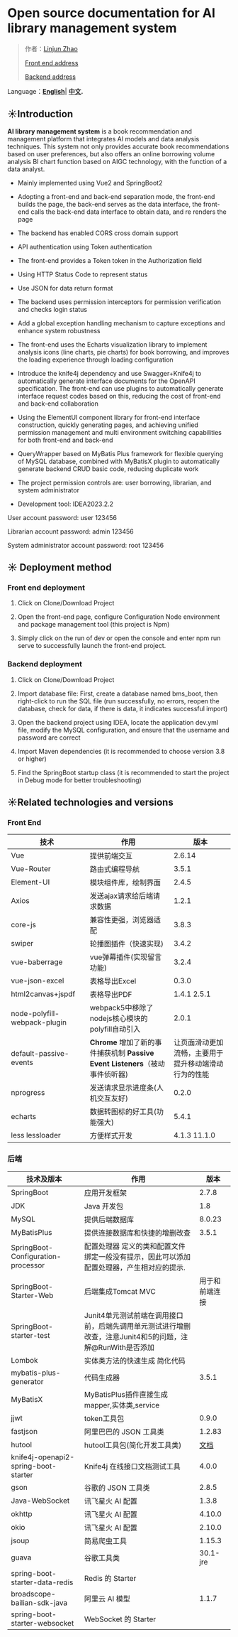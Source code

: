 # Open source documentation for AI library management system

>作者：[Linjun Zhao](https://luoye6.github.io/)
>
>[Front end address](https://github.com/zljdgit/LibMngSys)
>
>[Backend address](https://github.com/zljdgit/LibMngSys_backend)

Language：**[English](README_en.md)**| **[中文](README.md).**

## ☀️Introduction

**AI library management system** is a book recommendation and management platform that integrates AI models and data analysis techniques. This system not only provides accurate book recommendations based on user preferences, but also offers an online borrowing volume analysis BI chart function based on AIGC technology, with the function of a data analyst.

+ Mainly implemented using Vue2 and SpringBoot2


+ Adopting a front-end and back-end separation mode, the front-end builds the page, the back-end serves as the data interface, the front-end calls the back-end data interface to obtain data, and re renders the page


+ The backend has enabled CORS cross domain support


+ API authentication using Token authentication


+ The front-end provides a Token token in the Authorization field


+ Using HTTP Status Code to represent status


+ Use JSON for data return format


+ The backend uses permission interceptors for permission verification and checks login status


+ Add a global exception handling mechanism to capture exceptions and enhance system robustness


+ The front-end uses the Echarts visualization library to implement analysis icons (line charts, pie charts) for book borrowing, and improves the loading experience through loading configuration


+ Introduce the knife4j dependency and use Swagger+Knife4j to automatically generate interface documents for the OpenAPI specification. The front-end can use plugins to automatically generate interface request codes based on this, reducing the cost of front-end and back-end collaboration


+ Using the ElementUI component library for front-end interface construction, quickly generating pages, and achieving unified permission management and multi environment switching capabilities for both front-end and back-end


+ QueryWrapper based on MyBatis Plus framework for flexible querying of MySQL database, combined with MyBatisX plugin to automatically generate backend CRUD basic code, reducing duplicate work


+ The project permission controls are: user borrowing, librarian, and system administrator


+ Development tool: IDEA2023.2.2

User account password: user 123456

Librarian account password: admin 123456

System administrator account password: root 123456


## ☀️ Deployment method
### Front end deployment
1) Click on Clone/Download Project


2) Open the front-end page, configure Configuration Node environment and package management tool (this project is Npm)


3) Simply click on the run of dev or open the console and enter npm run serve to successfully launch the front-end project.

### Backend deployment
1) Click on Clone/Download Project


2) Import database file: First, create a database named bms_boot, then right-click to run the SQL file (run successfully, no errors, reopen the database, check for data, if there is data, it indicates successful import)


3) Open the backend project using IDEA, locate the application dev.yml file, modify the MySQL configuration, and ensure that the username and password are correct


4) Import Maven dependencies (it is recommended to choose version 3.8 or higher)


5) Find the SpringBoot startup class (it is recommended to start the project in Debug mode for better troubleshooting)


## ☀️Related technologies and versions

### Front End

| **技术**                     | **作用**                                                     | **版本**                                             |
| ---------------------------- | ------------------------------------------------------------ | ---------------------------------------------------- |
| Vue                          | 提供前端交互                                                 | 2.6.14                                               |
| Vue-Router                   | 路由式编程导航                                               | 3.5.1                                                |
| Element-UI                   | 模块组件库，绘制界面                                         | 2.4.5                                                |
| Axios                        | 发送ajax请求给后端请求数据                                   | 1.2.1                                                |
| core-js                      | 兼容性更强，浏览器适配                                       | 3.8.3                                                |
| swiper                       | 轮播图插件（快速实现)                                        | 3.4.2                                                |
| vue-baberrage                | vue弹幕插件(实现留言功能)                                    | 3.2.4                                                |
| vue-json-excel               | 表格导出Excel                                                | 0.3.0                                                |
| html2canvas+jspdf            | 表格导出PDF                                                  | 1.4.1 2.5.1                                          |
| node-polyfill-webpack-plugin | webpack5中移除了nodejs核心模块的polyfill自动引入             | 2.0.1                                                |
| default-passive-events       | **Chrome** 增加了新的事件捕获机制 **Passive Event Listeners**（被动事件侦听器) | 让页面滑动更加流畅，主要用于提升移动端滑动行为的性能 |
| nprogress                    | 发送请求显示进度条(人机交互友好)                             | 0.2.0                                                |
| echarts                      | 数据转图标的好工具(功能强大)                                 | 5.4.1                                                |
| less lessloader              | 方便样式开发                                                 | 4.1.3 11.1.0                                         |

### 后端

| **技术及版本**                       | **作用**                                                     | **版本**                          |
| ------------------------------------ | ------------------------------------------------------------ | --------------------------------- |
| SpringBoot                           | 应用开发框架                                                 | 2.7.8                             |
| JDK                                  | Java 开发包                                                  | 1.8                               |
| MySQL                                | 提供后端数据库                                               | 8.0.23                            |
| MyBatisPlus                          | 提供连接数据库和快捷的增删改查                               | 3.5.1                             |
| SpringBoot-Configuration-processor   | 配置处理器 定义的类和配置文件绑定一般没有提示，因此可以添加配置处理器，产生相对应的提示. |                                   |
| SpringBoot-Starter-Web               | 后端集成Tomcat MVC                                           | 用于和前端连接                    |
| SpringBoot-starter-test              | Junit4单元测试前端在调用接口前，后端先调用单元测试进行增删改查，注意Junit4和5的问题，注解@RunWith是否添加 |                                   |
| Lombok                               | 实体类方法的快速生成 简化代码                                |                                   |
| mybatis-plus-generator               | 代码生成器                                                   | 3.5.1                             |
| MyBatisX                             | MyBatisPlus插件直接生成mapper,实体类,service                 |                                   |
| jjwt                                 | token工具包                                                  | 0.9.0                             |
| fastjson                             | 阿里巴巴的 JSON 工具类                                       | 1.2.83                            |
| hutool                               | hutool工具包(简化开发工具类)                                 | [文档](https://hutool.cn/docs/#/) |
| knife4j-openapi2-spring-boot-starter | Knife4j 在线接口文档测试工具                                 | 4.0.0                             |
| gson                                 | 谷歌的 JSON 工具类                                           | 2.8.5                             |
| Java-WebSocket                       | 讯飞星火 AI 配置                                             | 1.3.8                             |
| okhttp                               | 讯飞星火 AI 配置                                             | 4.10.0                            |
| okio                                 | 讯飞星火 AI 配置                                             | 2.10.0                            |
| jsoup                                | 简易爬虫工具                                                 | 1.15.3                            |
| guava                                | 谷歌工具类                                                   | 30.1-jre                          |
| spring-boot-starter-data-redis       | Redis 的 Starter                                             |                                   |
| broadscope-bailian-sdk-java          | 阿里云 AI 模型                                               | 1.1.7                             |
| spring-boot-starter-websocket        | WebSocket 的 Starter                                         |                                   |
